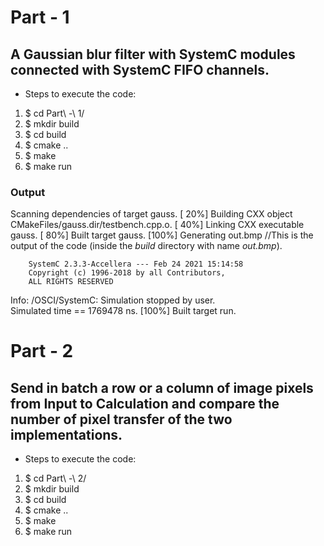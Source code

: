 # Part - 1
## A Gaussian blur filter with SystemC modules connected with SystemC FIFO channels.
- Steps to execute the code: 
1. $ cd Part\ -\ 1/
2. $ mkdir build
3. $ cd build
4. $ cmake ..
5. $ make 
6. $ make run 
### Output
Scanning dependencies of target gauss. 
[ 20%] Building CXX object CMakeFiles/gauss.dir/testbench.cpp.o. 
[ 40%] Linking CXX executable gauss. 
[ 80%] Built target gauss. 
[100%] Generating out.bmp //This is the output of the code (inside the *build* directory with name *out.bmp*). 

        SystemC 2.3.3-Accellera --- Feb 24 2021 15:14:58
        Copyright (c) 1996-2018 by all Contributors,
        ALL RIGHTS RESERVED

Info: /OSCI/SystemC: Simulation stopped by user.  
Simulated time == 1769478 ns. 
[100%] Built target run. 


# Part - 2 
##  Send in batch a row or a column of image pixels from Input to Calculation and compare the number of pixel transfer of the two implementations.
- Steps to execute the code: 
1. $ cd Part\ -\ 2/
2. $ mkdir build
3. $ cd build
4. $ cmake ..
5. $ make 
6. $ make run 

     
